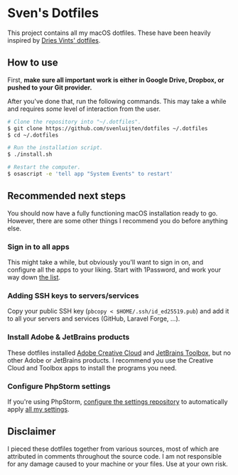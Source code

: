 # Sven's Dotfiles
This project contains all my macOS dotfiles. These have been heavily inspired by [Dries Vints' dotfiles](https://github.com/driesvints/dotfiles).

## How to use
First, **make sure all important work is either in Google Drive, Dropbox, or pushed to your Git provider.**

After you've done that, run the following commands. This may take a while and requires _some_ level of interaction from the user.

```sh
# Clone the repository into "~/.dotfiles".
$ git clone https://github.com/svenluijten/dotfiles ~/.dotfiles
$ cd ~/.dotfiles

# Run the installation script.
$ ./install.sh

# Restart the computer.
$ osascript -e 'tell app "System Events" to restart'
```

## Recommended next steps
You should now have a fully functioning macOS installation ready to go. However, there are some other things I recommend you
do before anything else.

### Sign in to all apps
This might take a while, but obviously you'll want to sign in on, and configure all the apps to your liking. Start with 1Password, and
work your way down [the list](Brewfile#L28).

### Adding SSH keys to servers/services
Copy your public SSH key (`pbcopy < $HOME/.ssh/id_ed25519.pub`) and add it to all your servers and services (GitHub, Laravel Forge, ...).

### Install Adobe & JetBrains products
These dotfiles installed [Adobe Creative Cloud](https://www.adobe.com/creativecloud.html) and 
[JetBrains Toolbox](https://www.jetbrains.com/toolbox/), but no other Adobe or JetBrains products. I recommend you use the
Creative Cloud and Toolbox apps to install the programs you need.

### Configure PhpStorm settings
If you're using PhpStorm, [configure the settings repository](https://www.jetbrains.com/help/phpstorm/sharing-your-ide-settings.html#settings-repository)
to automatically apply [all my settings](https://github.com/svenluijten/phpstorm-settings).

## Disclaimer
I pieced these dotfiles together from various sources, most of which are attributed in comments throughout the source code. I am not
responsible for any damage caused to your machine or your files. Use at your own risk.
